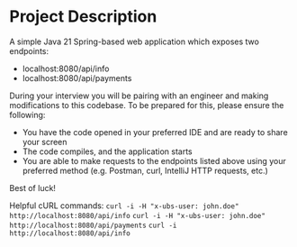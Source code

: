# Project Description
A simple Java 21 Spring-based web application which exposes two endpoints:

- localhost:8080/api/info
- localhost:8080/api/payments

During your interview you will be pairing with an engineer and making modifications to this 
codebase. To be prepared for this, please ensure the following:
* You have the code opened in your preferred IDE and are ready to share your screen
* The code compiles, and the application starts
* You are able to make requests to the endpoints listed above using your 
preferred method (e.g. Postman, curl, IntelliJ HTTP requests, etc.)

Best of luck!

Helpful cURL commands:
`curl -i -H "x-ubs-user: john.doe" http://localhost:8080/api/info`
`curl -i -H "x-ubs-user: john.doe" http://localhost:8080/api/payments`
`curl -i http://localhost:8080/api/info`
